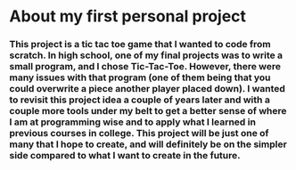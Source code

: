 # About my first personal project

### This project is a tic tac toe game that I wanted to code from scratch. In high school, one of my final projects was to write a small program, and I chose Tic-Tac-Toe. However, there were many issues with that program (one of them being that you could overwrite a piece another player placed down). I wanted to revisit this project idea a couple of years later and with a couple more tools under my belt to get a better sense of where I am at programming wise and to apply what I learned in previous courses in college. This project will be just one of many that I hope to create, and will definitely be on the simpler side compared to what I want to create in the future.
